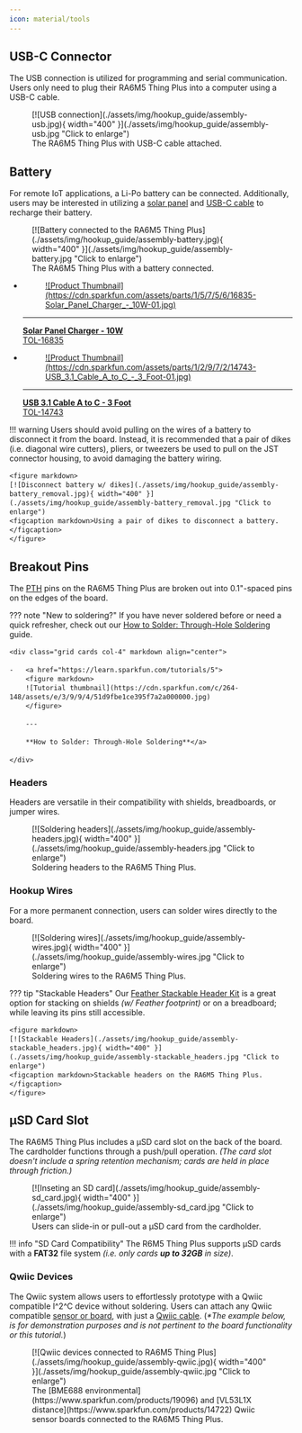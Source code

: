 ```yaml
---
icon: material/tools
---
```


## USB-C Connector
The USB connection is utilized for programming and serial communication. Users only need to plug their RA6M5 Thing Plus into a computer using a USB-C cable.

<figure markdown>
[![USB connection](./assets/img/hookup_guide/assembly-usb.jpg){ width="400" }](./assets/img/hookup_guide/assembly-usb.jpg "Click to enlarge")
<figcaption markdown>The RA6M5 Thing Plus with USB-C cable attached.</figcaption>
</figure>


## Battery
For remote IoT applications, a Li-Po battery can be connected. Additionally, users may be interested in utilizing a [solar panel](https://www.sparkfun.com/products/16835) and [USB-C cable](https://www.sparkfun.com/products/14743) to recharge their battery.


<div class="grid cards" markdown>

<div markdown>

<figure markdown>
[![Battery connected to the RA6M5 Thing Plus](./assets/img/hookup_guide/assembly-battery.jpg){ width="400" }](./assets/img/hookup_guide/assembly-battery.jpg "Click to enlarge")
<figcaption markdown>The RA6M5 Thing Plus with a battery connected.</figcaption>
</figure>

</div>

-   <a href="https://www.sparkfun.com/products/16835">
	<figure markdown>
	![Product Thumbnail](https://cdn.sparkfun.com/assets/parts/1/5/7/5/6/16835-Solar_Panel_Charger_-_10W-01.jpg)
	</figure>		

	---

	**Solar Panel Charger - 10W**<br>
	TOL-16835</a>

-   <a href="https://www.sparkfun.com/products/14743">
	<figure markdown>
	![Product Thumbnail](https://cdn.sparkfun.com/assets/parts/1/2/9/7/2/14743-USB_3.1_Cable_A_to_C_-_3_Foot-01.jpg)
	</figure>		

	---

	**USB 3.1 Cable A to C - 3 Foot**<br>
	TOL-14743</a>

</div>


!!! warning
	Users should avoid pulling on the wires of a battery to disconnect it from the board. Instead, it is recommended that a pair of dikes (i.e. diagonal wire cutters), pliers, or tweezers be used to pull on the JST connector housing, to avoid damaging the battery wiring.

	<figure markdown>
	[![Disconnect battery w/ dikes](./assets/img/hookup_guide/assembly-battery_removal.jpg){ width="400" }](./assets/img/hookup_guide/assembly-battery_removal.jpg "Click to enlarge")
	<figcaption markdown>Using a pair of dikes to disconnect a battery.</figcaption>
	</figure>


## Breakout Pins
The [PTH](https://en.wikipedia.org/wiki/Through-hole_technology "Plated Through Holes") pins on the RA6M5 Thing Plus are broken out into 0.1"-spaced pins on the edges of the board.

??? note "New to soldering?"
	If you have never soldered before or need a quick refresher, check out our [How to Solder: Through-Hole Soldering](https://learn.sparkfun.com/tutorials/how-to-solder-through-hole-soldering) guide.

	<div class="grid cards col-4" markdown align="center">

	-   <a href="https://learn.sparkfun.com/tutorials/5">
		<figure markdown>
		![Tutorial thumbnail](https://cdn.sparkfun.com/c/264-148/assets/e/3/9/9/4/51d9fbe1ce395f7a2a000000.jpg)
		</figure>

		---
		
		**How to Solder: Through-Hole Soldering**</a>

	</div>

<div class="grid" markdown>

<div markdown>

### Headers

Headers are versatile in their compatibility with shields, breadboards, or jumper wires.

<figure markdown>
[![Soldering headers](./assets/img/hookup_guide/assembly-headers.jpg){ width="400" }](./assets/img/hookup_guide/assembly-headers.jpg "Click to enlarge")
<figcaption markdown>Soldering headers to the RA6M5 Thing Plus.</figcaption>
</figure>

</div>

<div markdown>

### Hookup Wires

For a more permanent connection, users can solder wires directly to the board.

<figure markdown>
[![Soldering wires](./assets/img/hookup_guide/assembly-wires.jpg){ width="400" }](./assets/img/hookup_guide/assembly-wires.jpg "Click to enlarge")
<figcaption markdown>Soldering wires to the RA6M5 Thing Plus.</figcaption>
</figure>

</div>

</div>

??? tip "Stackable Headers"
	Our [Feather Stackable Header Kit](https://www.sparkfun.com/products/15187) is a great option for stacking on shields *(w/ Feather footprint)* or on a breadboard; while leaving its pins still accessible.

	<figure markdown>
	[![Stackable Headers](./assets/img/hookup_guide/assembly-stackable_headers.jpg){ width="400" }](./assets/img/hookup_guide/assembly-stackable_headers.jpg "Click to enlarge")
	<figcaption markdown>Stackable headers on the RA6M5 Thing Plus.</figcaption>
	</figure>

## &micro;SD Card Slot
The RA6M5 Thing Plus includes a &micro;SD card slot on the back of the board. The cardholder functions through a push/pull operation. *(The card slot doesn't include a spring retention mechanism; cards are held in place through friction.)*

<figure markdown>
[![Inseting an SD card](./assets/img/hookup_guide/assembly-sd_card.jpg){ width="400" }](./assets/img/hookup_guide/assembly-sd_card.jpg "Click to enlarge")
<figcaption markdown>Users can slide-in or pull-out a &micro;SD card from the cardholder.</figcaption>
</figure>

!!! info "SD Card Compatibility"
	The R6M5 Thing Plus supports &micro;SD cards with a **FAT32** file system *(i.e. only cards **up to 32GB** in size)*.

### Qwiic Devices
The Qwiic system allows users to effortlessly prototype with a Qwiic compatible I^2^C device without soldering. Users can attach any Qwiic compatible [sensor or board](https://www.sparkfun.com/qwiic#sensors), with just a [Qwiic cable](https://www.sparkfun.com/products/15081). (*\*The example below, is for demonstration purposes and is not pertinent to the board functionality or this tutorial.*)

<figure markdown>
[![Qwiic devices connected to RA6M5 Thing Plus](./assets/img/hookup_guide/assembly-qwiic.jpg){ width="400" }](./assets/img/hookup_guide/assembly-qwiic.jpg "Click to enlarge")
<figcaption markdown>The [BME688 environmental](https://www.sparkfun.com/products/19096) and [VL53L1X distance](https://www.sparkfun.com/products/14722) Qwiic sensor boards connected to the RA6M5 Thing Plus.</figcaption>
</figure>